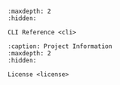 ```{include} ../README.md
```

```{toctree}
:maxdepth: 2
:hidden:

CLI Reference <cli>
```

```{toctree}
:caption: Project Information
:maxdepth: 2
:hidden:

License <license>
```
